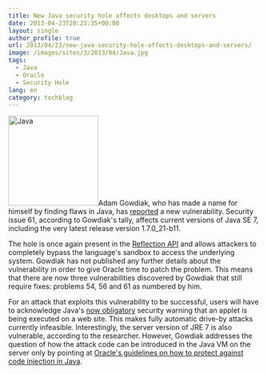 ```yaml
---
title: New Java security hole affects desktops and servers
date: 2013-04-23T20:23:35+00:00
layout: single
author_profile: true
url: 2013/04/23/new-java-security-hole-affects-desktops-and-servers/
image: /images/sites/3/2013/04/Java.jpg
tags:
  - Java
  - Oracle
  - Security Hole
lang: en
category: techblog
---
```

[<img class="alignright  wp-image-6470" alt="Java" src="/images/2013/04/Java-300x300.jpg" width="180" height="180" srcset="/images/sites/3/2013/04/Java.jpg 300w, /images/sites/3/2013/04/Java-150x150.jpg 150w" sizes="(max-width: 180px) 100vw, 180px" />](/images/2013/04/Java.jpg)Adam Gowdiak, who has made a name for himself by finding flaws in Java, has <a href="http://seclists.org/fulldisclosure/2013/Apr/194" target="_blank" rel="external">reported</a> a new vulnerability. Security issue 61, according to Gowdiak's tally, affects current versions of Java SE 7, including the very latest release version 1.7.0_21-b11.

The hole is once again present in the <a href="http://docs.oracle.com/javase/tutorial/reflect/" target="_blank" rel="external">Reflection API</a> and allows attackers to completely bypass the language's sandbox to access the underlying system. Gowdiak has not published any further details about the vulnerability in order to give Oracle time to patch the problem. This means that there are now three vulnerabilities discovered by Gowdiak that still require fixes: problems 54, 56 and 61 as numbered by him.

For an attack that exploits this vulnerability to be successful, users will have to acknowledge Java's [now obligatory](http://www.h-online.com/news/item/Java-7-Update-21-closes-security-holes-and-restricts-applets-1843558.html " Java 7 Update 21 closes security holes and restricts applets – 17 April 2013, 11:07") security warning that an applet is being executed on a web site. This makes fully automatic drive-by attacks currently infeasible. Interestingly, the server version of JRE 7 is also vulnerable, according to the researcher. However, Gowdiak addresses the question of how the attack code can be introduced in the Java VM on the server only by pointing at <a href="http://www.oracle.com/technetwork/java/seccodeguide-139067.html#3" target="_blank" rel="external">Oracle's guidelines on how to protect against code injection in Java</a>.